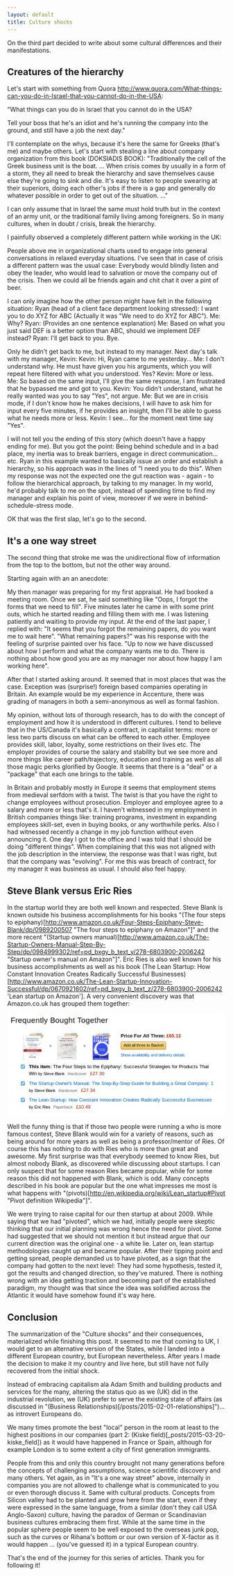```yaml
---
layout: default
title: Culture shocks
---
```


On the third part decided to write about some cultural differences and their manifestations.

## Creatures of the hierarchy

Let's start with something from Quora http://www.quora.com/What-things-can-you-do-in-Israel-that-you-cannot-do-in-the-USA:

"What things can you do in Israel that you cannot do in the USA?

Tell your boss that he's an idiot and he's running the company into the ground, and still have a job the next day."

I'll contemplate on the whys, because it's here the same for Greeks (that's me) and maybe others. Let's start with stealing a line about company organization from this book (DOKSIADIS BOOK):
"Traditionally the cell of the Greek business unit is the boat. ... When crisis comes by usually in a form of a storm, they all need to break the hierarchy and save themselves cause else they're going to sink and die. It's easy to listen to people swearing at their superiors, doing each other's jobs if there is a gap and generally do whatever possible in order to get out of the situation. ..."

I can only assume that in Israel the same must hold truth but in the context of an army unit, or the traditional family living among foreigners. So in many cultures, when in doubt / crisis, break the hierarchy.

I painfully observed a completely different pattern while working in the UK:

People above me in organizational charts used to engage into general conversations in relaxed everyday situations. I've seen that in case of crisis a different pattern was the usual case: Everybody would blindly listen and obey the leader, who would lead to salvation or move the company out of the crisis. Then we could all be friends again and chit chat it over a pint of beer.

I can only imagine how the other person might have felt in the following situation:
Ryan (head of a client face department looking stressed): I want you to do XYZ for ABC (Actually it was "We need to do XYZ for ABC").
Me: Why?
Ryan: (Provides an one sentence explanation)
Me: Based on what you just said DEF is a better option than ABC, should we implement DEF instead?
Ryan: I'll get back to you. Bye.

Only he didn't get back to me, but instead to my manager. Next day's talk with my manager, Kevin:
Kevin: Hi, Ryan came to me yesterday...
Me: I don't understand why. He must have given you his arguments, which you will repeat here filtered with what you understood. Yes?
Kevin: More or less.
Me: So based on the same input, I'll give the same response, I am frustrated that he bypassed me and got to you.
Kevin: You didn't understand, what he really wanted was you to say "Yes", not argue.
Me: But we are in crisis mode, if I don't know how he makes decisions, I will have to ask him for input every five minutes, if he provides an insight, then I'll be able to guess what he needs more or less.
Kevin: I see... for the moment next time say "Yes".

I will not tell you the ending of this story (which doesn't have a happy ending for me). But you got the point: Being behind schedule and in a bad place, my inertia was to break barriers, engage in direct communication... etc. Ryan in this example wanted to basically issue an order and establish a hierarchy, so his approach was in the lines of "I need you to do this". When my response was not the expected one the gut reaction was - again - to follow the hierarchical approach, by talking to my manager. In my world, he'd probably talk to me on the spot, instead of spending time to find my manager and explain his point of view, moreover if we were in behind-schedule-stress mode.

OK that was the first slap, let's go to the second.

## It's a one way street

The second thing that stroke me was the unidirectional flow of information from the top to the bottom, but not the other way around.

Starting again with an an anecdote:

My then manager was preparing for my first appraisal. He had booked a meeting room. Once we sat, he said something like "Oops, I forgot the forms that we need to fill". Five minutes later he came in with some print outs, which he started reading and filling them with me. I was listening patiently and waiting to provide my input. At the end of the last paper, I replied with: "It seems that you forgot the remaining papers, do you want me to wait here". "What remaining papers?" was his response with the feeling of surprise painted over his face. "Up to now we have discussed about how I perform and what the company wants me to do. There is nothing about how good you are as my manager nor about how happy I am working here".

After that I started asking around. It seemed that in most places that was the case. Exception was (surprise!) foreign based companies operating in Britain. An example would be my experience in Accenture, there was grading of managers in both a semi-anonymous as well as formal fashion.

My opinion, without lots of thorough research, has to do with the concept of employment and how it is understood in different cultures. I tend to believe that in the US/Canada it's basically a contract, in capitalist terms: more or less two parts discuss on what can be offered to each other. Employee provides skill, labor, loyalty, some restrictions on their lives etc. The employer provides of course the salary and stability but we see more and more things like career path/trajectory, education and training as well as all those magic perks glorified by Google. It seems that there is a "deal" or a "package" that each one brings to the table.

In Britain and probably mostly in Europe it seems that employment stems from medieval serfdom with a twist. The twist is that you have the right to change employees without prosecution. Employer and employee agree to a salary and more or less that's it. I haven't witnessed in my employment in British companies things like: training programs, investment in expanding employees skill-set, even in buying books, or any worthwhile perks. Also I had witnessed recently a change in my job function without even announcing it. One day I got to the office and I was told that I should be doing "different things". When complaining that this was not aligned with the job description in the interview, the response was that I was right, but that the company was "evolving". For me this was breach of contract, for my manager it was business as usual. I should also feel happy.

## Steve Blank versus Eric Ries

In the startup world they are both well known and respected. Steve Blank is known outside his business accomplishments for his books "(The four steps to epiphany)[http://www.amazon.co.uk/Four-Steps-Epiphany-Steve-Blank/dp/0989200507 "The four steps to epiphany on Amazon"]" and the more recent "(Startup owners manual)[http://www.amazon.co.uk/The-Startup-Owners-Manual-Step-By-Step/dp/0984999302/ref=pd_bxgy_b_text_y/278-6803900-2006242 "Startup owner's manual on Amazon"]". Eric Ries is also well known for his business accomplishments as well as his book (The Lean Startup: How Constant Innovation Creates Radically Successful Businesses)[http://www.amazon.co.uk/The-Lean-Startup-Innovation-Successful/dp/0670921602/ref=pd_bxgy_b_text_z/278-6803900-2006242 'Lean startup on Amazon']. A very convenient discovery was that Amazon.co.uk has grouped them together:

![Amazon.co.uk book grouping](/images/blank_and_ries_amazon_recommendation.png "Amazon.co.uk book grouping")

Well the funny thing is that if those two people were running a who is more famous contest, Steve Blank would win for a variety of reasons, such as being around for more years as well as being a professor/mentor of Ries. Of course this has nothing to do with Ries who is more than great and awesome. My first surprise was that everybody seemed to know Ries, but almost nobody Blank, as discovered while discussing about startups. I can only suspect that for some reason Ries became popular, while for some reason this did not happened with Blank, which is odd. Many concepts described in his book are popular but the one what impresses me most is what happens with "(pivots)[http://en.wikipedia.org/wiki/Lean_startup#Pivot "Pivot definition Wikipedia"]".

We were trying to raise capital for our then startup at about 2009. While saying that we had "pivoted", which we had, initially people were skeptic thinking that our initial planning was wrong hence the need for pivot. Some had suggested that we should not mention it but instead argue that our current direction was the original one - a white lie. Later on, lean startup methodologies caught up and became popular. After their tipping point and getting spread, people demanded us to have pivoted, as a sign that the company had gotten to the next level: They had some hypothesis, tested it, got the results and changed direction, so they've matured. There is nothing wrong with an idea getting traction and becoming part of the established paradigm, my thought was that since the idea was solidified across the Atlantic it would have somehow found it's way here. 

## Conclusion

The summarization of the "Culture shocks" and their consequences, materialized while finishing this post. It seemed to me that coming to UK, I would get to an alternative version of the States, while I landed into a different European country, but European nevertheless. After years I made the decision to make it my country and live here, but still have not fully recovered from the initial shock.

Instead of embracing capitalism ala Adam Smith and building products and services for the many, altering the status quo as we (UK) did in the industrial revolution, we (UK) prefer to serve the existing state of affairs (as discussed in "(Business Relationships)[/posts/2015-02-01-relationships]")... as introvert Europeans do.

We many times promote the best "local" person in the room at least to the highest positions in our companies (part 2: (Kiske field)[_posts/2015-03-20-kiske_field]) as it would have happened in France or Spain, although for example London is to some extent a city of first generation immigrants.

People from this and only this country brought not many generations before the concepts of challenging assumptions, science scientific discovery and many others. Yet again, as in "It's a one way street" above, internally in companies you are not allowed to challenge what is communicated to you or even thorough discuss it. Same with cultural products. Concepts from Silicon valley had to be planted and grow here from the start, even if they were expressed in the same language, from a similar (don't they call USA Anglo-Saxon) culture, having the paradox of German or Scandinavian business cultures embracing them first. While at the same time in the popular sphere people seem to be well exposed to the overseas junk pop, such as the curves or Rihana's bottom or our own version of X-factor as it would happen ... (you've guessed it) in a typical European country.

That's the end of the journey for this series of articles. Thank you for following it!
